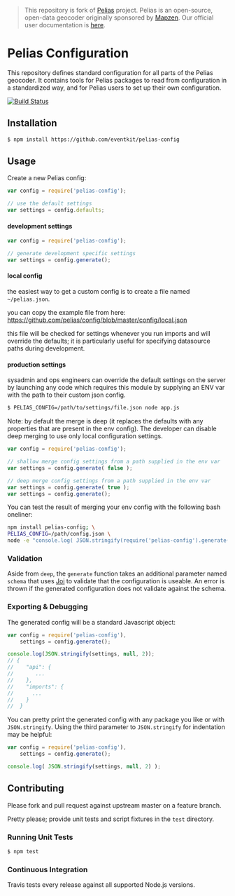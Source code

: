 >This repository is fork of [Pelias](https://github.com/pelias/pelias)
>project. Pelias is an open-source, open-data geocoder originally sponsored by
>[Mapzen](https://www.mapzen.com/). Our official user documentation is
>[here](https://github.com/eventkit/pelias-documentation).

# Pelias Configuration

This repository defines standard configuration for all parts of the Pelias geocoder. It contains tools for Pelias packages to read from configuration in a standardized way, and for Pelias users to set up their own configuration.

[![Build Status](https://travis-ci.org/eventkit/pelias-config.png?branch=master)](https://travis-ci.org/eventkit/pelias-config)


## Installation

```bash
$ npm install https://github.com/eventkit/pelias-config
```

## Usage

Create a new Pelias config:

```javascript
var config = require('pelias-config');

// use the default settings
var settings = config.defaults;
```

#### development settings

```javascript
var config = require('pelias-config');

// generate development specific settings
var settings = config.generate();
```

#### local config

the easiest way to get a custom config is to create a file named `~/pelias.json`.

you can copy the example file from here: https://github.com/pelias/config/blob/master/config/local.json

this file will be checked for settings whenever you run imports and will override the defaults; it is particularly useful for specifying datasource paths during development.

#### production settings

sysadmin and ops engineers can override the default settings on the server by launching any code which requires this module by supplying an ENV var with the path to their custom json config.

```bash
$ PELIAS_CONFIG=/path/to/settings/file.json node app.js
```

Note: by default the merge is deep (it replaces the defaults with any properties that are present in the env config).
The developer can disable deep merging to use only local configuration settings.

```javascript
var config = require('pelias-config');

// shallow merge config settings from a path supplied in the env var
var settings = config.generate( false );

// deep merge config settings from a path supplied in the env var
var settings = config.generate( true );
var settings = config.generate();
```

You can test the result of merging your env config with the following bash oneliner:
```bash
npm install pelias-config; \
PELIAS_CONFIG=/path/config.json \
node -e "console.log( JSON.stringify(require('pelias-config').generate(), null, 2) );";
```

### Validation

Aside from `deep`, the `generate` function takes an additional parameter named `schema` that uses [Joi](https://www.npmjs.com/package/joi) to validate that the configuration is useable.  An error is thrown if the generated configuration does not validate against the schema.

### Exporting & Debugging

The generated config will be a standard Javascript object:

```javascript
var config = require('pelias-config'),
    settings = config.generate();

console.log(JSON.stringify(settings, null, 2));
// {
//    "api": {
//       ...
//    },
//    "imports": {
//      ...
//    }
//  }
```

You can pretty print the generated config with any package you like or with `JSON.stringify`.
Using the third parameter to `JSON.stringify` for indentation may be helpful:

```javascript
var config = require('pelias-config'),
    settings = config.generate();

console.log( JSON.stringify(settings, null, 2) );
```

## Contributing

Please fork and pull request against upstream master on a feature branch.

Pretty please; provide unit tests and script fixtures in the `test` directory.

### Running Unit Tests

```bash
$ npm test
```

### Continuous Integration

Travis tests every release against all supported Node.js versions.
